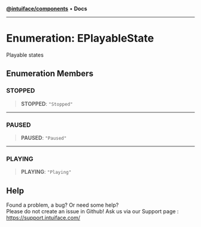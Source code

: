[**@intuiface/components**](../README.md) • **Docs**

***

# Enumeration: EPlayableState

Playable states

## Enumeration Members

### STOPPED

> **STOPPED**: `"Stopped"`

***

### PAUSED

> **PAUSED**: `"Paused"`

***

### PLAYING

> **PLAYING**: `"Playing"`


## Help
Found a problem, a bug? Or need some help?  
Please do not create an issue in Github! Ask us via our Support page : https://support.intuiface.com/